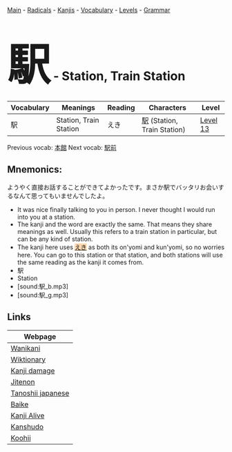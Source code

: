 <style> bigfont {font-size: 100px}</style>
[Main](../README.md) -
[Radicals](../radicals.md) -
[Kanjis](../kanjis.md) -
[Vocabulary](../vocabulary.md) -
[Levels](../levels.md) -
[Grammar](../grammar.md)
# <bigfont> 駅</bigfont> - Station, Train Station 

| Vocabulary | Meanings | Reading | Characters | Level |
| --- | --- | --- | --- | --- |
| 駅 | Station, Train Station | えき |  [駅](../kanjis/駅.md) (Station, Train Station) | [Level 13](../levels/wk_level13.md) |

Previous vocab: [本館](本館.md) Next vocab: [駅前](駅前.md) 

## Mnemonics:
ようやく直接お話することができてよかったです。まさか駅でバッタリお会いするなんて思ってもいませんでしたよ。
* It was nice finally talking to you in person. I never thought I would run into you at a station.
* The kanji and the word are exactly the same. That means they share meanings as well. Usually this refers to a train station in particular, but can be any kind of station.
* The kanji here uses <span style="background-color:#fed8b1"> [えき](https://jisho.org/search/えき)</span> as both its on'yomi and kun'yomi, so no worries here. You can go to this station or that station, and both stations will use the same reading as the kanji it comes from.
* 駅
* Station
* [sound:駅_b.mp3]
* [sound:駅_g.mp3]


## Links 

| Webpage |
| --- |
| [Wanikani          ](https://www.wanikani.com/kanji/駅) |
| [Wiktionary        ](https://en.wiktionary.org/wiki/駅) |
| [Kanji damage      ](http://www.kanjidamage.com/kanji/search?utf8=✓&q=駅) |
| [Jitenon           ](https://jitenon.com/kanji/駅) |
| [Tanoshii japanese ](https://www.tanoshiijapanese.com/dictionary/kanji.cfm?k=駅) |
| [Baike             ](https://baike.baidu.com/item/駅) |
| [Kanji Alive       ](https://app.kanjialive.com/駅) |
| [Kanshudo          ](https://www.kanshudo.com/searchmn?q=駅) |
| [Koohii            ](https://kanji.koohii.com/study/kanji/駅) |
